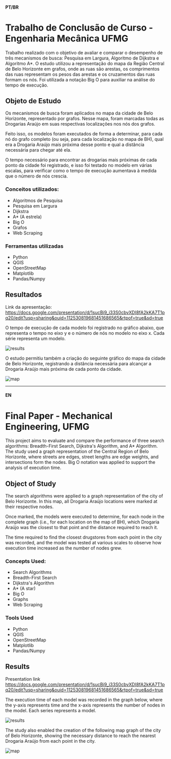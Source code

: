 #### PT/BR
# Trabalho de Conclusão de Curso - Engenharia Mecânica UFMG

Trabalho realizado com o objetivo de avaliar e comparar o desempenho de três mecanismos de busca: Pesquisa em Largura, Algoritmo de Dijkstra e Algoritmo A*. O estudo utilizou a representação do mapa da Região Central de Belo Horizonte em grafos, onde as ruas são arestas, os comprimentos das ruas representam os pesos das arestas e os cruzamentos das ruas formam os nós. Foi utilizada a notação Big O para auxiliar na análise do tempo de execução.

## Objeto de Estudo

Os mecanismos de busca foram aplicados no mapa da cidade de Belo Horizonte, representado por grafos. Nesse mapa, foram marcadas todas as Drogarias Araújo em suas respectivas localizações nos nós dos grafos.

Feito isso, os modelos foram executados de forma a determinar, para cada nó do grafo completo (ou seja, para cada localização no mapa de BH), qual era a Drogaria Araújo mais próxima desse ponto e qual a distância necessária para chegar até ela.

O tempo necessário para encontrar as drogarias mais próximas de cada ponto da cidade foi registrado, e isso foi testado no modelo em várias escalas, para verificar como o tempo de execução aumentava à medida que o número de nós crescia.

### Conceitos utilizados:
- Algoritmos de Pesquisa
- Pesquisa em Largura
- Dijkstra
- A* (A estrela)
- Big O
- Grafos
- Web Scraping

### Ferramentas utilizadas
- Python
- QGIS
- OpenStreetMap
- Matplotlib
- Pandas/Numpy

## Resultados

Link da apresentação: https://docs.google.com/presentation/d/1sucBi9_i33S0cbvXDI8fA2kKA7T1pq20/edit?usp=sharing&ouid=112530819681451686565&rtpof=true&sd=true

O tempo de execução de cada modelo foi registrado no gráfico abaixo, que representa o tempo no eixo y e o número de nós no modelo no eixo x. Cada série representa um modelo.

![results](https://github.com/vfernandes7/TCC/blob/main/Desempenho%20Mecanismos%20de%20Busca.jpg)

O estudo permitiu também a criação do seguinte gráfico do mapa da cidade de Belo Horizonte, registrando a distância necessária para alcançar a Drogaria Araújo mais próxima de cada ponto da cidade.

![map](https://github.com/vfernandes7/TCC/blob/main/Mapa%20BH%20-%20Drogarias%20Araujo.jpg)

---

#### EN
# Final Paper - Mechanical Engineering, UFMG

This project aims to evaluate and compare the performance of three search algorithms: Breadth-First Search, Dijkstra's Algorithm, and A* Algorithm. The study used a graph representation of the Central Region of Belo Horizonte, where streets are edges, street lengths are edge weights, and intersections form the nodes. Big O notation was applied to support the analysis of execution time.

## Object of Study

The search algorithms were applied to a graph representation of the city of Belo Horizonte. In this map, all Drogaria Araújo locations were marked at their respective nodes.

Once marked, the models were executed to determine, for each node in the complete graph (i.e., for each location on the map of BH), which Drogaria Araújo was the closest to that point and the distance required to reach it.

The time required to find the closest drugstores from each point in the city was recorded, and the model was tested at various scales to observe how execution time increased as the number of nodes grew.

### Concepts Used:
- Search Algorithms
- Breadth-First Search
- Dijkstra's Algorithm
- A* (A star)
- Big O
- Graphs
- Web Scraping

### Tools Used
- Python
- QGIS
- OpenStreetMap
- Matplotlib
- Pandas/Numpy

## Results

Presentation link https://docs.google.com/presentation/d/1sucBi9_i33S0cbvXDI8fA2kKA7T1pq20/edit?usp=sharing&ouid=112530819681451686565&rtpof=true&sd=true

The execution time of each model was recorded in the graph below, where the y-axis represents time and the x-axis represents the number of nodes in the model. Each series represents a model.

![results](https://github.com/vfernandes7/TCC/blob/main/Desempenho%20Mecanismos%20de%20Busca.jpg)

The study also enabled the creation of the following map graph of the city of Belo Horizonte, showing the necessary distance to reach the nearest Drogaria Araújo from each point in the city.

![map](https://github.com/vfernandes7/TCC/blob/main/Mapa%20BH%20-%20Drogarias%20Araujo.jpg)
